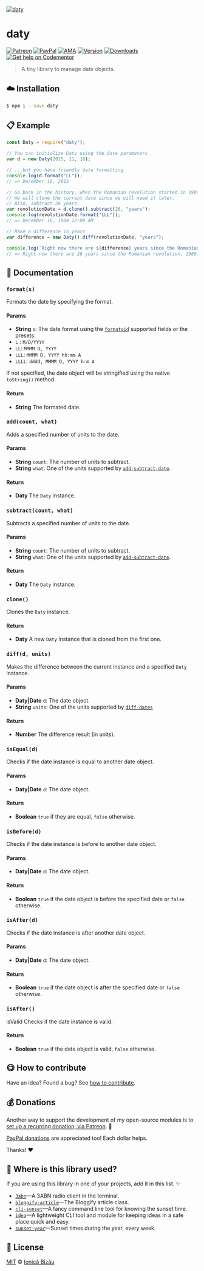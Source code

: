 
[![daty](http://i.imgur.com/E2GKGYK.png)](#)

# daty

 [![Patreon](https://img.shields.io/badge/Support%20me%20on-Patreon-%23e6461a.svg)][paypal-donations] [![PayPal](https://img.shields.io/badge/%24-paypal-f39c12.svg)][paypal-donations] [![AMA](https://img.shields.io/badge/ask%20me-anything-1abc9c.svg)](https://github.com/IonicaBizau/ama) [![Version](https://img.shields.io/npm/v/daty.svg)](https://www.npmjs.com/package/daty) [![Downloads](https://img.shields.io/npm/dt/daty.svg)](https://www.npmjs.com/package/daty) [![Get help on Codementor](https://cdn.codementor.io/badges/get_help_github.svg)](https://www.codementor.io/johnnyb?utm_source=github&utm_medium=button&utm_term=johnnyb&utm_campaign=github)

> A tiny library to manage date objects.

## :cloud: Installation

```sh
$ npm i --save daty
```


## :clipboard: Example



```js
const Daty = require("daty");

// You can initialize Daty using the date parameters
var d = new Daty(2015, 11, 16);

// ...but you have friendly date formatting
console.log(d.format("LL"));
// => December 16, 2015

// Go back in the history, when the Romanian revolution started in 1989
// We will clone the current date since we will need it later.
// Also, subtract 26 years.
var revolutionDate = d.clone().subtract(26, "years");
console.log(revolutionDate.format("LLL"));
// => December 16, 1989 12:00 AM

// Make a difference in years
var difference = new Daty().diff(revolutionDate, "years");

console.log(`Right now there are ${difference} years since the Romanian revolution, 1989.`);
// => Right now there are 26 years since the Romanian revolution, 1989.
```

## :memo: Documentation


### `format(s)`
Formats the date by specifying the format.

#### Params
- **String** `s`: The date format using the [`formatoid`](https://github.com/IonicaBizau/formatoid) supported fields or the presets:
 - `L` : `M/D/YYYY`
 - `LL`: `MMMM D, YYYY`
 - `LLL`: `MMMM D, YYYY hh:mm A`
 - `LLLL`: `dddd, MMMM D, YYYY h:m A`

If not specified, the date object will be stringified using the native `toString()` method.

#### Return
- **String** The formated date.

### `add(count, what)`
Adds a specified number of units to the date.

#### Params
- **String** `count`: The number of units to subtract.
- **String** `what`: One of the units supported by [`add-subtract-date`](https://github.com/IonicaBizau/add-subtract-date).

#### Return
- **Daty** The `Daty` instance.

### `subtract(count, what)`
Subtracts a specified number of units to the date.

#### Params
- **String** `count`: The number of units to subtract.
- **String** `what`: One of the units supported by [`add-subtract-date`](https://github.com/IonicaBizau/add-subtract-date).

#### Return
- **Daty** The `Daty` instance.

### `clone()`
Clones the `Daty` instance.

#### Return
- **Daty** A new `Daty` instance that is cloned from the first one.

### `diff(d, units)`
Makes the difference between the current instance and a specified `Daty` instance.

#### Params
- **Daty|Date** `d`: The date object.
- **String** `units`: One of the units supported by [`diff-dates`](https://github.com/IonicaBizau/diff-dates)

#### Return
- **Number** The difference result (in units).

### `isEqual(d)`
Checks if the date instance is equal to another date object.

#### Params
- **Daty|Date** `d`: The date object.

#### Return
- **Boolean** `true` if they are equal, `false` otherwise.

### `isBefore(d)`
Checks if the date instance is before to another date object.

#### Params
- **Daty|Date** `d`: The date object.

#### Return
- **Boolean** `true` if the date object is before the specified date or `false` otherwise.

### `isAfter(d)`
Checks if the date instance is after another date object.

#### Params
- **Daty|Date** `d`: The date object.

#### Return
- **Boolean** `true` if the date object is after the specified date or `false` otherwise.

### `isAfter()`
isValid
Checks if the date instance is valid.

#### Return
- **Boolean** `true` if the date object is valid, `false` otherwise.



## :yum: How to contribute
Have an idea? Found a bug? See [how to contribute][contributing].

## :moneybag: Donations

Another way to support the development of my open-source modules is
to [set up a recurring donation, via Patreon][patreon]. :rocket:

[PayPal donations][paypal-donations] are appreciated too! Each dollar helps.

Thanks! :heart:

## :dizzy: Where is this library used?
If you are using this library in one of your projects, add it in this list. :sparkles:


 - [`3abn`](https://github.com/IonicaBizau/3abn#readme)—A 3ABN radio client in the terminal.
 - [`bloggify-article`](https://github.com/IonicaBizau/bloggify-article#readme)—The Bloggify article class.
 - [`cli-sunset`](https://github.com/IonicaBizau/cli-sunset)—A fancy command line tool for knowing the sunset time.
 - [`idea`](https://github.com/IonicaBizau/idea)—A lightweight CLI tool and module for keeping ideas in a safe place quick and easy.
 - [`sunset-year`](https://github.com/IonicaBizau/sunset-year#readme)—Sunset times during the year, every week.

## :scroll: License

[MIT][license] © [Ionică Bizău][website]

[patreon]: https://www.patreon.com/ionicabizau
[paypal-donations]: https://www.paypal.com/cgi-bin/webscr?cmd=_s-xclick&hosted_button_id=RVXDDLKKLQRJW
[donate-now]: http://i.imgur.com/6cMbHOC.png

[license]: http://showalicense.com/?fullname=Ionic%C4%83%20Biz%C4%83u%20%3Cbizauionica%40gmail.com%3E%20(http%3A%2F%2Fionicabizau.net)&year=2015#license-mit
[website]: http://ionicabizau.net
[contributing]: /CONTRIBUTING.md
[docs]: /DOCUMENTATION.md
